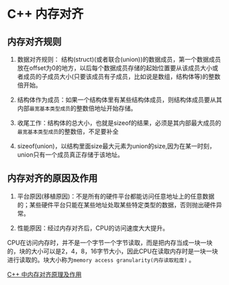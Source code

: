 # C++ 内存对齐

## 内存对齐规则

1. 数据对齐规则： 结构(struct)(或者联合(union))的数据成员，第一个数据成员放在offset为0的地方，以后每个数据成员存储的起始位置要从该成员大小或者成员的子成员大小(只要该成员有子成员，比如说是数组，结构体等)的整数倍开始。

2. 结构体作为成员：如果一个结构体里有某些结构体成员，则结构体成员要从其内部`最宽基本类型成员`的整数倍地址开始存储。

3. 收尾工作：结构体的总大小，也就是sizeof的结果，必须是其内部最大成员的`最宽基本类型成员`的整数倍，不足要补全

4. sizeof(union)，以结构里面size最大元素为union的size,因为在某一时刻，union只有一个成员真正存储于该地址。



## 内存对齐的原因及作用

1. 平台原因(移植原因)：不是所有的硬件平台都能访问任意地址上的任意数据的；某些硬件平台只能在某些地址处取某些特定类型的数据，否则抛出硬件异常。


2. 性能原因：经过内存对齐后，CPU的访问速度大大提升。


CPU在访问内存时，并不是一个字节一个字节读取，而是把内存当成一块一块的，块的大小可以是2，4，8，16字节大小，因此CPU在读取内存时是一块一块进行读取的。块大小称为`memory access granularity(内存读取粒度)` 。


[C++ 中内存对齐原理及作用][1]

[1]: https://blog.csdn.net/u012611878/article/details/78995574
